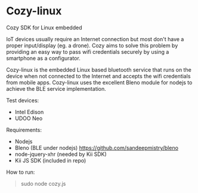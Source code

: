# Cozy-linux
Cozy SDK for Linux embedded

IoT devices usually require an Internet connection but most don't have a proper input/display (eg. a drone).
Cozy aims to solve this problem by providing an easy way to pass wifi credentials securely by using a smartphone as a configurator.

Cozy-linux is the embedded Linux based bluetooth service that runs on the device when not connected to the Internet and accepts the wifi credentials from mobile apps. Cozy-linux uses the excellent Bleno module for nodejs to achieve the BLE service implementation.

Test devices:
- Intel Edison
- UDOO Neo

Requirements:
- Nodejs
- Bleno (BLE under nodejs) https://github.com/sandeepmistry/bleno
- node-jquery-xhr (needed by Kii SDK)
- Kii JS SDK (included in repo)

How to run:

> sudo node cozy.js
